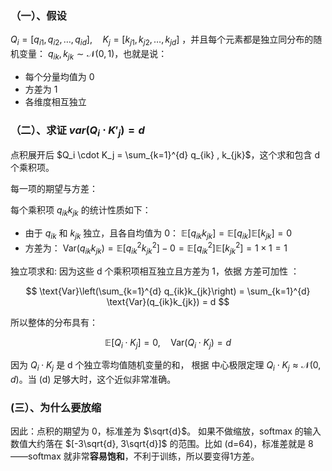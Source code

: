 ### （一）、假设

$Q_i = [q_{i1}, q_{i2}, \dots, q_{id}], \quad K_j = [k_{j1}, k_{j2}, \dots, k_{jd}]$ ，并且每个元素都是独立同分布的随机变量： $q_{ik}, k_{jk} \sim \mathcal{N}(0, 1)$，也就是说：

* 每个分量均值为 0
* 方差为 1
* 各维度相互独立

### （二）、求证 $var(Q_i \cdot K'_j) = d$

点积展开后 $Q_i \cdot K_j = \sum_{k=1}^{d} q_{ik} , k_{jk}$，这个求和包含 d 个乘积项。

每一项的期望与方差：

每个乘积项 $q_{ik}k_{jk}$ 的统计性质如下：

* 由于 $q_{ik}$ 和 $k_{jk}$ 独立，且各自均值为 0： $\mathbb{E}[q_{ik}k_{jk}] = \mathbb{E}[q_{ik}] \mathbb{E}[k_{jk}] = 0$
* 方差为： $\text{Var}(q_{ik}k_{jk}) = \mathbb{E}[q_{ik}^2 k_{jk}^2] - 0 = \mathbb{E}[q_{ik}^2] \mathbb{E}[k_{jk}^2] = 1 \times 1 = 1$

独立项求和: 因为这些 d 个乘积项相互独立且方差为 1，依据 方差可加性 ：

$$
\text{Var}\left(\sum_{k=1}^{d} q_{ik}k_{jk}\right) = \sum_{k=1}^{d} \text{Var}(q_{ik}k_{jk}) = d
$$

所以整体的分布具有：

$$
\mathbb{E}[Q_i \cdot K_j] = 0, \quad \text{Var}(Q_i \cdot K_j) = d
$$
 

因为 $Q_i \cdot K_j$ 是 d 个独立零均值随机变量的和， 根据 中心极限定理 $Q_i \cdot K_j \approx \mathcal{N}(0, d)$。当 (d) 足够大时，这个近似非常准确。

### (三）、为什么要放缩

因此：点积的期望为 0，标准差为 $\sqrt{d}$。 如果不做缩放，softmax 的输入数值大约落在 $[-3\sqrt{d}, 3\sqrt{d}]$ 的范围。比如 (d=64)，标准差就是 8——softmax 就非常**容易饱和**，不利于训练，所以要变得1方差。

